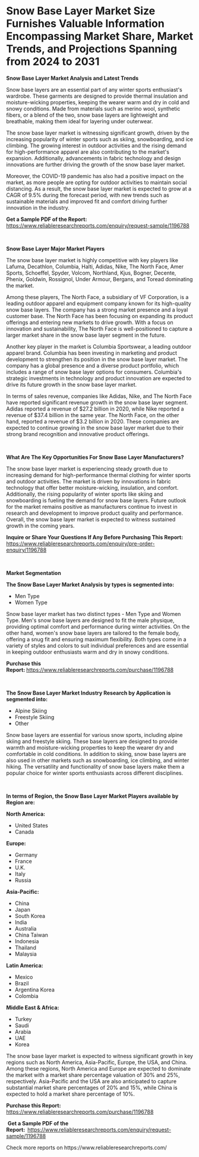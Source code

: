 <p><h1>Snow Base Layer Market Size Furnishes Valuable Information Encompassing Market Share, Market Trends, and Projections Spanning from 2024 to 2031</h1></p><p><strong>Snow Base Layer Market Analysis and Latest Trends</strong></p>
<p><p>Snow base layers are an essential part of any winter sports enthusiast's wardrobe. These garments are designed to provide thermal insulation and moisture-wicking properties, keeping the wearer warm and dry in cold and snowy conditions. Made from materials such as merino wool, synthetic fibers, or a blend of the two, snow base layers are lightweight and breathable, making them ideal for layering under outerwear.</p><p>The snow base layer market is witnessing significant growth, driven by the increasing popularity of winter sports such as skiing, snowboarding, and ice climbing. The growing interest in outdoor activities and the rising demand for high-performance apparel are also contributing to the market's expansion. Additionally, advancements in fabric technology and design innovations are further driving the growth of the snow base layer market.</p><p>Moreover, the COVID-19 pandemic has also had a positive impact on the market, as more people are opting for outdoor activities to maintain social distancing. As a result, the snow base layer market is expected to grow at a CAGR of 9.5% during the forecast period, with new trends such as sustainable materials and improved fit and comfort driving further innovation in the industry.</p></p>
<p><strong>Get a Sample PDF of the Report:&nbsp;</strong> <a href="https://www.reliableresearchreports.com/enquiry/request-sample/1196788">https://www.reliableresearchreports.com/enquiry/request-sample/1196788</a></p>
<p>&nbsp;</p>
<p><strong>Snow Base Layer Major Market Players</strong></p>
<p><p>The snow base layer market is highly competitive with key players like Lafuma, Decathlon, Columbia, Halti, Adidas, Nike, The North Face, Amer Sports, Schoeffel, Spyder, Volcom, Northland, Kjus, Bogner, Decente, Phenix, Goldwin, Rossignol, Under Armour, Bergans, and Toread dominating the market.</p><p>Among these players, The North Face, a subsidiary of VF Corporation, is a leading outdoor apparel and equipment company known for its high-quality snow base layers. The company has a strong market presence and a loyal customer base. The North Face has been focusing on expanding its product offerings and entering new markets to drive growth. With a focus on innovation and sustainability, The North Face is well-positioned to capture a larger market share in the snow base layer segment in the future.</p><p>Another key player in the market is Columbia Sportswear, a leading outdoor apparel brand. Columbia has been investing in marketing and product development to strengthen its position in the snow base layer market. The company has a global presence and a diverse product portfolio, which includes a range of snow base layer options for consumers. Columbia's strategic investments in technology and product innovation are expected to drive its future growth in the snow base layer market.</p><p>In terms of sales revenue, companies like Adidas, Nike, and The North Face have reported significant revenue growth in the snow base layer segment. Adidas reported a revenue of $27.2 billion in 2020, while Nike reported a revenue of $37.4 billion in the same year. The North Face, on the other hand, reported a revenue of $3.2 billion in 2020. These companies are expected to continue growing in the snow base layer market due to their strong brand recognition and innovative product offerings.</p></p>
<p>&nbsp;</p>
<p><strong>What Are The Key Opportunities For Snow Base Layer Manufacturers?</strong></p>
<p><p>The snow base layer market is experiencing steady growth due to increasing demand for high-performance thermal clothing for winter sports and outdoor activities. The market is driven by innovations in fabric technology that offer better moisture-wicking, insulation, and comfort. Additionally, the rising popularity of winter sports like skiing and snowboarding is fueling the demand for snow base layers. Future outlook for the market remains positive as manufacturers continue to invest in research and development to improve product quality and performance. Overall, the snow base layer market is expected to witness sustained growth in the coming years.</p></p>
<p><strong>Inquire or Share Your Questions If Any Before Purchasing This Report:</strong> <a href="https://www.reliableresearchreports.com/enquiry/pre-order-enquiry/1196788">https://www.reliableresearchreports.com/enquiry/pre-order-enquiry/1196788</a></p>
<p>&nbsp;</p>
<p><strong>Market Segmentation</strong></p>
<p><strong>The Snow Base Layer Market Analysis by types is segmented into:</strong></p>
<p><ul><li>Men Type</li><li>Women Type</li></ul></p>
<p><p>Snow base layer market has two distinct types - Men Type and Women Type. Men's snow base layers are designed to fit the male physique, providing optimal comfort and performance during winter activities. On the other hand, women's snow base layers are tailored to the female body, offering a snug fit and ensuring maximum flexibility. Both types come in a variety of styles and colors to suit individual preferences and are essential in keeping outdoor enthusiasts warm and dry in snowy conditions.</p></p>
<p><strong>Purchase this Report:&nbsp;</strong><a href="https://www.reliableresearchreports.com/purchase/1196788">https://www.reliableresearchreports.com/purchase/1196788</a></p>
<p>&nbsp;</p>
<p><strong>The Snow Base Layer Market Industry Research by Application is segmented into:</strong></p>
<p><ul><li>Alpine Skiing</li><li>Freestyle Skiing</li><li>Other</li></ul></p>
<p><p>Snow base layers are essential for various snow sports, including alpine skiing and freestyle skiing. These base layers are designed to provide warmth and moisture-wicking properties to keep the wearer dry and comfortable in cold conditions. In addition to skiing, snow base layers are also used in other markets such as snowboarding, ice climbing, and winter hiking. The versatility and functionality of snow base layers make them a popular choice for winter sports enthusiasts across different disciplines.</p></p>
<p>&nbsp;</p>
<p><strong>In terms of Region, the Snow Base Layer Market Players available by Region are:</strong></p>
<p>
    <p> <strong> North America: </strong>
        <ul>
            <li>United States</li>
            <li>Canada</li>
        </ul>
        </p> 
    <p> <strong> Europe: </strong>
        <ul>
            <li>Germany</li>
            <li>France</li>
            <li>U.K.</li>
            <li>Italy</li>
            <li>Russia</li>
        </ul>
        </p> 
    <p> <strong> Asia-Pacific: </strong>
        <ul>
            <li>China</li>
            <li>Japan</li>
            <li>South Korea</li>
            <li>India</li>
            <li>Australia</li>
            <li>China Taiwan</li>
            <li>Indonesia</li>
            <li>Thailand</li>
            <li>Malaysia</li>
        </ul>
        </p> 
    <p> <strong> Latin America: </strong>
        <ul>
            <li>Mexico</li>
            <li>Brazil</li>
            <li>Argentina Korea</li>
            <li>Colombia</li>
        </ul>
        </p> 
    <p> <strong> Middle East & Africa: </strong>
        <ul>
            <li>Turkey</li>
            <li>Saudi</li>
            <li>Arabia</li>
            <li>UAE</li>
            <li>Korea</li>
        </ul>
    </p>
    </p>
<p><p>The snow base layer market is expected to witness significant growth in key regions such as North America, Asia-Pacific, Europe, the USA, and China. Among these regions, North America and Europe are expected to dominate the market with a market share percentage valuation of 30% and 25%, respectively. Asia-Pacific and the USA are also anticipated to capture substantial market share percentages of 20% and 15%, while China is expected to hold a market share percentage of 10%.</p></p>
<p><strong>Purchase this Report: </strong><a href="https://www.reliableresearchreports.com/purchase/1196788">https://www.reliableresearchreports.com/purchase/1196788</a></p>
<p>&nbsp;<strong>Get a Sample PDF of the Report:&nbsp;&nbsp;</strong><a href="https://www.reliableresearchreports.com/enquiry/request-sample/1196788">https://www.reliableresearchreports.com/enquiry/request-sample/1196788</a></p>
<p><strong></strong></p>
<p>Check more reports on https://www.reliableresearchreports.com/</p>